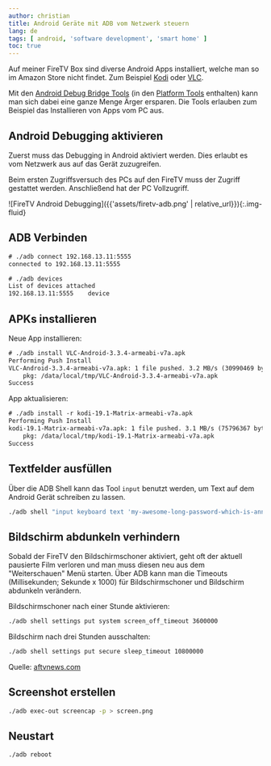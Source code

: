 ```yaml
---
author: christian
title: Android Geräte mit ADB vom Netzwerk steuern
lang: de
tags: [ android, 'software development', 'smart home' ]
toc: true
---
```


Auf meiner FireTV Box sind diverse Android Apps installiert, welche man so
im Amazon Store nicht findet. Zum Beispiel [Kodi][kodi] oder [VLC][vlc].

Mit den [Android Debug Bridge Tools][adb] (in den [Platform Tools][platools] enthalten)
kann man sich dabei eine ganze Menge Ärger ersparen. Die Tools erlauben
zum Beispiel das Installieren von Apps vom PC aus.

[kodi]: https://kodi.tv/download/android
[vlc]: https://www.videolan.org/vlc/download-android.html
[platools]: https://developer.android.com/studio/releases/platform-tools
[adb]: https://developer.android.com/studio/command-line/adb

## Android Debugging aktivieren

Zuerst muss das Debugging in Android aktiviert werden. Dies erlaubt es vom Netzwerk
aus auf das Gerät zuzugreifen.

Beim ersten Zugriffsversuch des PCs auf den FireTV muss
der Zugriff gestattet werden. Anschließend hat der PC Vollzugriff.

![FireTV Android Debugging]({{'assets/firetv-adb.png' | relative_url}}){:.img-fluid}

## ADB Verbinden

```txt
# ./adb connect 192.168.13.11:5555
connected to 192.168.13.11:5555
```

```txt
# ./adb devices
List of devices attached
192.168.13.11:5555    device
```

## APKs installieren

Neue App installieren:

```txt
# ./adb install VLC-Android-3.3.4-armeabi-v7a.apk 
Performing Push Install
VLC-Android-3.3.4-armeabi-v7a.apk: 1 file pushed. 3.2 MB/s (30990469 bytes in 9.174s)
    pkg: /data/local/tmp/VLC-Android-3.3.4-armeabi-v7a.apk
Success
```

App aktualisieren:

```txt
# ./adb install -r kodi-19.1-Matrix-armeabi-v7a.apk 
Performing Push Install
kodi-19.1-Matrix-armeabi-v7a.apk: 1 file pushed. 3.1 MB/s (75796367 bytes in 23.594s)
    pkg: /data/local/tmp/kodi-19.1-Matrix-armeabi-v7a.apk
Success
```

## Textfelder ausfüllen

Über die ADB Shell kann das Tool `input` benutzt werden, um Text auf dem Android Gerät
schreiben zu lassen.

```sh
./adb shell "input keyboard text 'my-awesome-long-password-which-is-annoying-to-type'"
```

## Bildschirm abdunkeln verhindern

Sobald der FireTV den Bildschirmschoner aktiviert, geht oft der aktuell pausierte Film
verloren und man muss diesen neu aus dem "Weiterschauen" Menü starten. Über ADB kann man
die Timeouts (Millisekunden; Sekunde x 1000) für Bildschirmschoner und Bildschirm abdunkeln verändern.

Bildschirmschoner nach einer Stunde aktivieren:

```sh
./adb shell settings put system screen_off_timeout 3600000
```

Bildschirm nach drei Stunden ausschalten:

```sh
./adb shell settings put secure sleep_timeout 10800000
```

Quelle: [aftvnews.com](https://www.aftvnews.com/how-to-set-custom-sleep-or-screensaver-times-on-the-amazon-fire-tv-or-stick-without-root/)

## Screenshot erstellen

```sh
./adb exec-out screencap -p > screen.png
```

## Neustart

```sh
./adb reboot
```
